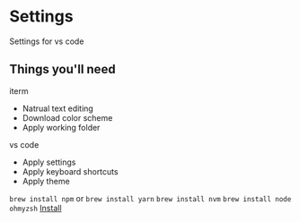 # Settings

Settings for vs code

## Things you'll need

iterm

- Natrual text editing
- Download color scheme
- Apply working folder

vs code

- Apply settings
- Apply keyboard shortcuts
- Apply theme

`brew install npm` or `brew install yarn`
`brew install nvm`
`brew install node`
`ohmyzsh` [Install](https://github.com/ohmyzsh/ohmyzsh?tab=readme-ov-file#basic-installation)

